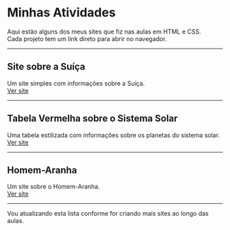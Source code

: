 # Minhas Atividades

Aqui estão alguns dos meus sites que fiz nas aulas em HTML e CSS.  
Cada projeto tem um link direto para abrir no navegador.

---

## Site sobre a Suíça
Um site simples com informações sobre a Suíça.  
[Ver site](https://91zbia.github.io/Web-Sites/Site%20sobre%20a%20Sui%C3%A7a/index.html)

---

## Tabela Vermelha sobre o Sistema Solar
Uma tabela estilizada com informações sobre os planetas do sistema solar.  
[Ver site](https://91zbia.github.io/Web-Sites/Tabela%20vermelha%20sobre%20o%20Sistema%20Solar/tabelavermelha.html)

---

## Homem-Aranha
Um site sobre o Homem-Aranha.  
[Ver site](https://91zbia.github.io/Web-Sites/origem%20homem%20aranha/)

---

Vou atualizando esta lista conforme for criando mais sites ao longo das aulas.
